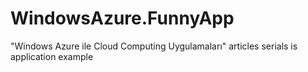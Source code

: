 WindowsAzure.FunnyApp
=====================

"Windows Azure ile Cloud Computing Uygulamaları" articles serials is application example
